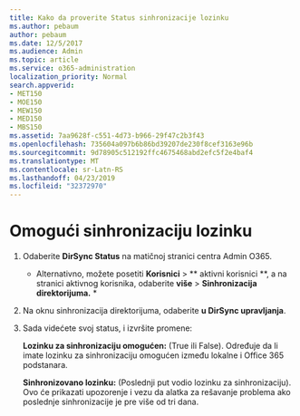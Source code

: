 ```yaml
---
title: Kako da proverite Status sinhronizacije lozinku
ms.author: pebaum
author: pebaum
ms.date: 12/5/2017
ms.audience: Admin
ms.topic: article
ms.service: o365-administration
localization_priority: Normal
search.appverid:
- MET150
- MOE150
- MEW150
- MED150
- MBS150
ms.assetid: 7aa9628f-c551-4d73-b966-29f47c2b3f43
ms.openlocfilehash: 735604a097b6b86bd39207de230f8cef3163e96b
ms.sourcegitcommit: 9d78905c512192ffc4675468abd2efc5f2e4baf4
ms.translationtype: MT
ms.contentlocale: sr-Latn-RS
ms.lasthandoff: 04/23/2019
ms.locfileid: "32372970"
---
```

# <a name="enable-password-sync"></a>Omogući sinhronizaciju lozinku

1.  Odaberite **DirSync Status** na matičnoj stranici centra Admin O365. 
    
     * Alternativno, možete posetiti **Korisnici** \> ** aktivni korisnici **, a na stranici aktivnog korisnika, odaberite **više** \> **Sinhronizacija direktorijuma.** * 
    
2. Na oknu sinhronizacija direktorijuma, odaberite **u DirSync upravljanja**. 
    
3. Sada videćete svoj status, i izvršite promene:
    
    **Lozinku za sinhronizaciju omogućen:** (True ili False). Određuje da li imate lozinku za sinhronizaciju omogućen između lokalne i Office 365 podstanara. 
    
    **Sinhronizovano lozinku:** (Poslednji put vodio lozinku za sinhronizaciju). Ovo će prikazati upozorenje i vezu da alatka za rešavanje problema ako poslednje sinhronizacije je pre više od tri dana. 
    

